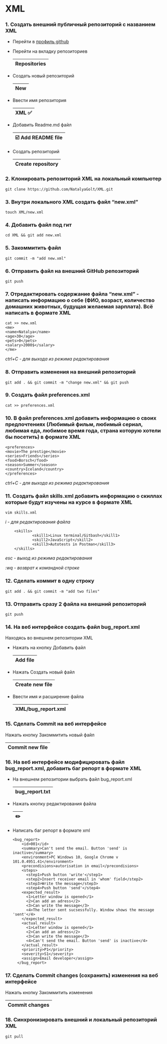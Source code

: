 # XML
### 1. Создать внешний публичный репозиторий c названием XML
- Перейти в [профиль github](https://github.com/NatalyaGolt, "NatalyaGolt github profile")
  
- Перейти на вкладку репозиториев

  |Repositories|
  |------------|
  
- Создать новый репозиторий
  
  |New|
  |---|
  
- Ввести имя репозитория
   
  |XML :white_check_mark:|
  |----------------------|
 
- Добавить Readme.md файл

  |:ballot_box_with_check: Add README file|
  |---------------------------------------|

- Создать репозиторий
  
  |Create repository|
  |-----------------|

### 2. Клонировать репозиторий XML на локальный компьютер
    git clone https://github.com/NatalyaGolt/XML.git
### 3. Внутри локального XML создать файл “new.xml”
    touch XML/new.xml
### 4. Добавить файл под гит
    cd XML && git add new.xml
### 5. Закоммитить файл
    git commit -m "add new.xml"
### 6. Отправить файл на внешний GitHub репозиторий
    git push
### 7. Отредактировать содержание файла “new.xml” - написать информацию о себе (ФИО, возраст, количество домашних животных, будущая желаемая зарплата). Всё написать в формате XML
    cat >> new.xml
    <me>
    <name>Natalya</name>
    <age>30</age>
    <pets>0</pets>
    <salary>2000$</salary>
    </me>

_ctrl+C - для выхода из режима редактирования_

### 8. Отправить изменения на внешний репозиторий
    git add . && git commit -m "change new.xml" && git push
### 9. Создать файл preferences.xml
    cat >> preferences.xml
### 10. В файл preferences.xml добавить информацию о своих предпочтениях (Любимый фильм, любимый сериал, любимая еда, любимое время года, страна которую хотели бы посетить) в формате XML
    <preferences>
    <movie>The prestige</movie>
    <series>Friends</series>
    <food>Borsch</food>
    <season>Summer</season>
    <country>Iceland</country>
    </preferences>

_ctrl+C - для выхода из режима редактирования_
    
### 11. Создать файл skills.xml добавить информацию о скиллах которые будут изучены на курсе в формате XML
    vim skills.xml

_i - для редактирования файла_

        <skills>
                <skill1>Linux terminal/Gitbash</skill1>
                <skill2>JavaScript</skill2>
                <skill3>Autotests in Postman</skill3>
        </skills>

_esc - выход из режима редактирования_

_:wq - возврат к командной строке_
### 12. Сделать коммит в одну строку
    git add . && git commit -m "add two files"
### 13. Отправить сразу 2 файла на внешний репозиторий
    git push
### 14. На веб интерфейсе создать файл bug_report.xml
Находясь во внешнем репозитории XML
- Нажать на кнопку Добавить файл
  
  |Add file|
  |--------|

- Нажать Создать новый файл
  
  |Create new file|
  |---------------|

- Ввести имя и расширение файла
  
  |XML/bug_report.xml|
  |--------------------|

### 15. Сделать Commit на веб интерфейсе
Нажать кнопку Закоммитить новый файл

  |Commit new file|
  |---------------|

### 16. На веб интерфейсе модифицировать файл bug_report.xml, добавить баг репорт в формате XML
- На внешнем репозитории выбрать файл bug_report.xml 
  
  |bug_report.txt|
  |---------------|

- Нажать кнопку редактирования файла

  |:pencil2:|
  |---------|

- Написать баг репорт в формате xml

      <bug_report>
          <id>001</id>
          <summary>Can't send the email. Button 'send' is inactive</summary>
          <environment>PC Windows 10, Google Chrome v 101.0.4951.41</environment>
          <precondisions>autorisation in email</precondisions>
          <steps>
            <step1>Push button 'write'</step1>
            <step2>Insert receiver email in 'whom' field</step2>
            <step3>Write the message</step3>
            <step4>Push button 'send'</step4>
          <expected_result>
            <1>Letter window is opened</1>
            <2>Can add an adress</2>
            <3>Can write the message</3>
            <4>The letter sent sucsessfully. Window shows the message 'sent'</4>
          </expected_result>
          <actual_result>
            <1>Letter window is opened</1>
            <2>Can add an adress</2>
            <3>Can write the message</3>
            <4>Can't send the email. Button 'send' is inactive</4>
          </actual_result>
          <priority>P1</priority>
          <severity>S1</severity>
          <assign>Email developer</assign>
        </bug_report>


### 17.  Сделать Commit changes (сохранить) изменения на веб интерфейсе
Нажать кнопку Закоммитить изменения

|Commit changes|
|--------------|

### 18. Синхронизировать внешний и локальный репозиторий XML
    git pull
